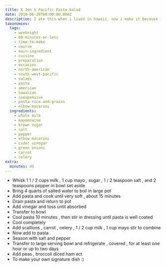 ```yaml
---
title: K Jon S Pacific Pasta Salad
date: 2010-06-28T00:00:00.000Z
description: I ate this when i lived in hawaii. now i make it because its good!
taxonomies:
  tags:
    - weeknight
    - 60-minutes-or-less
    - time-to-make
    - course
    - main-ingredient
    - cuisine
    - preparation
    - occasion
    - north-american
    - south-west-pacific
    - salads
    - pasta
    - american
    - hawaiian
    - inexpensive
    - pasta-rice-and-grains
    - elbow-macaroni
  ingredients:
    - whole milk
    - mayonnaise
    - brown sugar
    - salt
    - pepper
    - elbow macaroni
    - cider vinegar
    - green onions
    - carrot
    - celery
extra:
  minutes: 45
---
```

 - Whisk 1 1 / 2 cups milk , 1 cup mayo , sugar , 1 / 2 teaspoon salt , and 2 teaspoons pepper in bowl set aside
 - Bring 4 quarts of salted water to boil in large pot
 - Add pasta and cook until very soft , about 15 minutes
 - Drain pasta and return to pot
 - Add vinegar and toss until absorbed
 - Transfer to bowl
 - Cool pasta 10 minutes , then stir in dressing until pasta is well coated
 - Cool completely
 - Add scallions , carrot , celery , 1 / 2 cup milk , 1 cup mayo stir to combine
 - Now add to pasta
 - Season with salt and pepper
 - Transfer to large serving bowl and refrigerate , covered , for at least one hour or up to two days
 - Add peas , broccoli diced ham ect
 - To make your own signature dish :)
